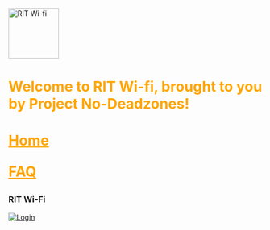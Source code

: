 <img src="https://user-images.githubusercontent.com/69938027/99356802-cae31b80-2878-11eb-8877-af476a9b3638.png" alt="RIT Wi-fi" width='100' height='100'>
<h1 style='color:orange; '>Welcome to RIT Wi-fi, brought to you by Project No-Deadzones!<h1>

<a href='https://theabso.github.io/no-deadzones/' style='color:orange'>Home</a>


<a href="https://theabso.github.io/no-deadzones/FAQ.html" style='color:orange'>FAQ</a>


### RIT Wi-Fi

<a href = 'login.html'><img src="https://user-images.githubusercontent.com/69938027/99431667-2218d880-28d9-11eb-8ae5-fec939399f4d.png" alt="Login"></a>
